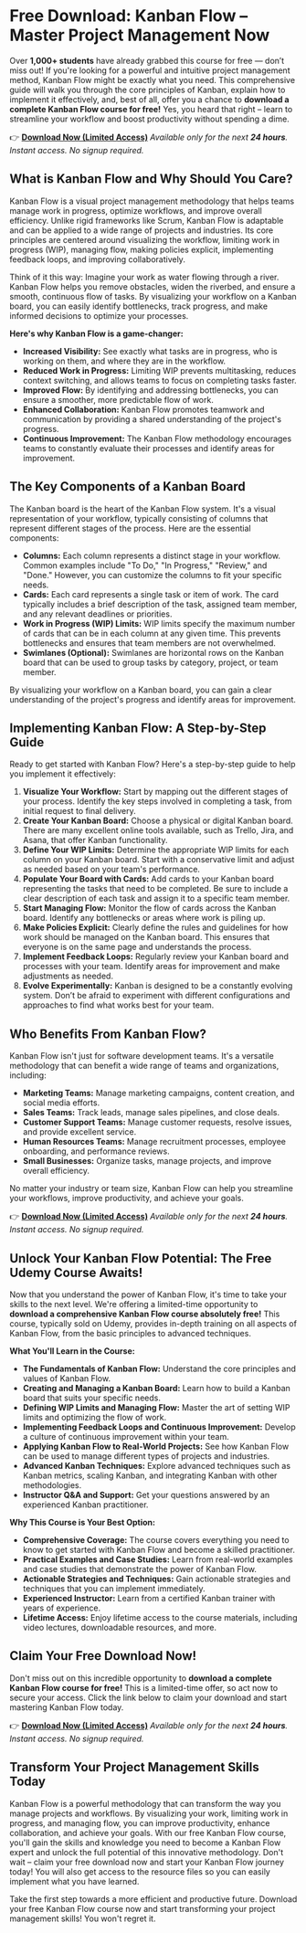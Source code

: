 # Free Download: Kanban Flow – Master Project Management Now

Over **1,000+ students** have already grabbed this course for free — don’t miss out! If you're looking for a powerful and intuitive project management method, Kanban Flow might be exactly what you need. This comprehensive guide will walk you through the core principles of Kanban, explain how to implement it effectively, and, best of all, offer you a chance to **download a complete Kanban Flow course for free!** Yes, you heard that right – learn to streamline your workflow and boost productivity without spending a dime.

👉 [**Download Now (Limited Access)**](https://udemywork.com/kaban-flow)
_Available only for the next **24 hours**. Instant access. No signup required._

## What is Kanban Flow and Why Should You Care?

Kanban Flow is a visual project management methodology that helps teams manage work in progress, optimize workflows, and improve overall efficiency. Unlike rigid frameworks like Scrum, Kanban Flow is adaptable and can be applied to a wide range of projects and industries. Its core principles are centered around visualizing the workflow, limiting work in progress (WIP), managing flow, making policies explicit, implementing feedback loops, and improving collaboratively.

Think of it this way: Imagine your work as water flowing through a river. Kanban Flow helps you remove obstacles, widen the riverbed, and ensure a smooth, continuous flow of tasks. By visualizing your workflow on a Kanban board, you can easily identify bottlenecks, track progress, and make informed decisions to optimize your processes.

**Here's why Kanban Flow is a game-changer:**

*   **Increased Visibility:** See exactly what tasks are in progress, who is working on them, and where they are in the workflow.
*   **Reduced Work in Progress:** Limiting WIP prevents multitasking, reduces context switching, and allows teams to focus on completing tasks faster.
*   **Improved Flow:** By identifying and addressing bottlenecks, you can ensure a smoother, more predictable flow of work.
*   **Enhanced Collaboration:** Kanban Flow promotes teamwork and communication by providing a shared understanding of the project's progress.
*   **Continuous Improvement:** The Kanban Flow methodology encourages teams to constantly evaluate their processes and identify areas for improvement.

## The Key Components of a Kanban Board

The Kanban board is the heart of the Kanban Flow system. It's a visual representation of your workflow, typically consisting of columns that represent different stages of the process. Here are the essential components:

*   **Columns:** Each column represents a distinct stage in your workflow. Common examples include "To Do," "In Progress," "Review," and "Done." However, you can customize the columns to fit your specific needs.
*   **Cards:** Each card represents a single task or item of work. The card typically includes a brief description of the task, assigned team member, and any relevant deadlines or priorities.
*   **Work in Progress (WIP) Limits:** WIP limits specify the maximum number of cards that can be in each column at any given time. This prevents bottlenecks and ensures that team members are not overwhelmed.
*   **Swimlanes (Optional):** Swimlanes are horizontal rows on the Kanban board that can be used to group tasks by category, project, or team member.

By visualizing your workflow on a Kanban board, you can gain a clear understanding of the project's progress and identify areas for improvement.

## Implementing Kanban Flow: A Step-by-Step Guide

Ready to get started with Kanban Flow? Here's a step-by-step guide to help you implement it effectively:

1.  **Visualize Your Workflow:** Start by mapping out the different stages of your process. Identify the key steps involved in completing a task, from initial request to final delivery.
2.  **Create Your Kanban Board:** Choose a physical or digital Kanban board. There are many excellent online tools available, such as Trello, Jira, and Asana, that offer Kanban functionality.
3.  **Define Your WIP Limits:** Determine the appropriate WIP limits for each column on your Kanban board. Start with a conservative limit and adjust as needed based on your team's performance.
4.  **Populate Your Board with Cards:** Add cards to your Kanban board representing the tasks that need to be completed. Be sure to include a clear description of each task and assign it to a specific team member.
5.  **Start Managing Flow:** Monitor the flow of cards across the Kanban board. Identify any bottlenecks or areas where work is piling up.
6.  **Make Policies Explicit:** Clearly define the rules and guidelines for how work should be managed on the Kanban board. This ensures that everyone is on the same page and understands the process.
7.  **Implement Feedback Loops:** Regularly review your Kanban board and processes with your team. Identify areas for improvement and make adjustments as needed.
8.  **Evolve Experimentally:** Kanban is designed to be a constantly evolving system. Don’t be afraid to experiment with different configurations and approaches to find what works best for your team.

## Who Benefits From Kanban Flow?

Kanban Flow isn't just for software development teams. It's a versatile methodology that can benefit a wide range of teams and organizations, including:

*   **Marketing Teams:** Manage marketing campaigns, content creation, and social media efforts.
*   **Sales Teams:** Track leads, manage sales pipelines, and close deals.
*   **Customer Support Teams:** Manage customer requests, resolve issues, and provide excellent service.
*   **Human Resources Teams:** Manage recruitment processes, employee onboarding, and performance reviews.
*   **Small Businesses:** Organize tasks, manage projects, and improve overall efficiency.

No matter your industry or team size, Kanban Flow can help you streamline your workflows, improve productivity, and achieve your goals.

👉 [**Download Now (Limited Access)**](https://udemywork.com/kaban-flow)
_Available only for the next **24 hours**. Instant access. No signup required._

## Unlock Your Kanban Flow Potential: The Free Udemy Course Awaits!

Now that you understand the power of Kanban Flow, it's time to take your skills to the next level. We're offering a limited-time opportunity to **download a comprehensive Kanban Flow course absolutely free!** This course, typically sold on Udemy, provides in-depth training on all aspects of Kanban Flow, from the basic principles to advanced techniques.

**What You'll Learn in the Course:**

*   **The Fundamentals of Kanban Flow:** Understand the core principles and values of Kanban Flow.
*   **Creating and Managing a Kanban Board:** Learn how to build a Kanban board that suits your specific needs.
*   **Defining WIP Limits and Managing Flow:** Master the art of setting WIP limits and optimizing the flow of work.
*   **Implementing Feedback Loops and Continuous Improvement:** Develop a culture of continuous improvement within your team.
*   **Applying Kanban Flow to Real-World Projects:** See how Kanban Flow can be used to manage different types of projects and industries.
*   **Advanced Kanban Techniques:** Explore advanced techniques such as Kanban metrics, scaling Kanban, and integrating Kanban with other methodologies.
*   **Instructor Q&A and Support:** Get your questions answered by an experienced Kanban practitioner.

**Why This Course is Your Best Option:**

*   **Comprehensive Coverage:** The course covers everything you need to know to get started with Kanban Flow and become a skilled practitioner.
*   **Practical Examples and Case Studies:** Learn from real-world examples and case studies that demonstrate the power of Kanban Flow.
*   **Actionable Strategies and Techniques:** Gain actionable strategies and techniques that you can implement immediately.
*   **Experienced Instructor:** Learn from a certified Kanban trainer with years of experience.
*   **Lifetime Access:** Enjoy lifetime access to the course materials, including video lectures, downloadable resources, and more.

## Claim Your Free Download Now!

Don't miss out on this incredible opportunity to **download a complete Kanban Flow course for free!** This is a limited-time offer, so act now to secure your access. Click the link below to claim your download and start mastering Kanban Flow today.

👉 [**Download Now (Limited Access)**](https://udemywork.com/kaban-flow)
_Available only for the next **24 hours**. Instant access. No signup required._

## Transform Your Project Management Skills Today

Kanban Flow is a powerful methodology that can transform the way you manage projects and workflows. By visualizing your work, limiting work in progress, and managing flow, you can improve productivity, enhance collaboration, and achieve your goals. With our free Kanban Flow course, you'll gain the skills and knowledge you need to become a Kanban Flow expert and unlock the full potential of this innovative methodology. Don't wait – claim your free download now and start your Kanban Flow journey today! You will also get access to the resource files so you can easily implement what you have learned.

Take the first step towards a more efficient and productive future. Download your free Kanban Flow course now and start transforming your project management skills! You won't regret it.
